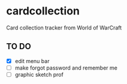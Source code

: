 # cardcollection
Card collection tracker from World of WarCraft

TO DO
-------------
- [x] edit menu bar
- [ ] make forgot password and remember me
- [ ] graphic sketch prof
